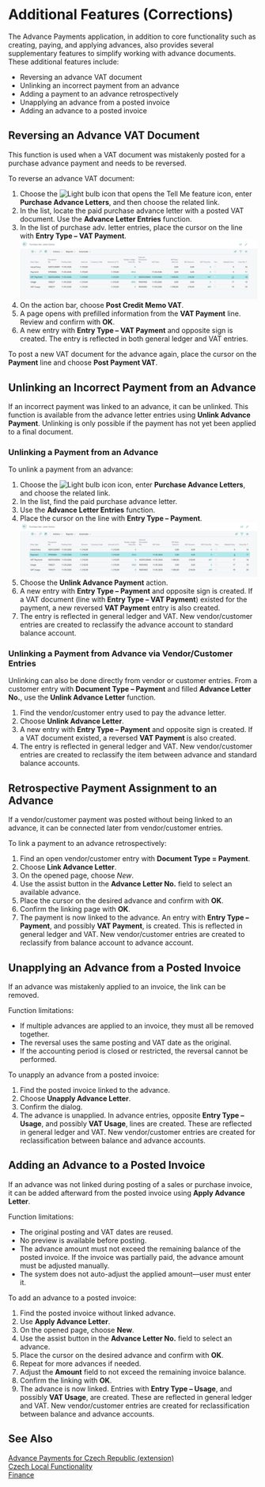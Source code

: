 # Additional Features (Corrections)

The Advance Payments application, in addition to core functionality such as creating, paying, and applying advances, also provides several supplementary features to simplify working with advance documents. These additional features include:

- Reversing an advance VAT document
- Unlinking an incorrect payment from an advance
- Adding a payment to an advance retrospectively
- Unapplying an advance from a posted invoice
- Adding an advance to a posted invoice

## Reversing an Advance VAT Document

This function is used when a VAT document was mistakenly posted for a purchase advance payment and needs to be reversed.

To reverse an advance VAT document:

1. Choose the ![Light bulb icon that opens the Tell Me feature](../../media/ui-search/search_small.png "Tell me what you want to do") icon, enter **Purchase Advance Letters**, and then choose the related link.
2. In the list, locate the paid purchase advance letter with a posted VAT document. Use the **Advance Letter Entries** function.
3. In the list of purchase adv. letter entries, place the cursor on the line with **Entry Type – VAT Payment**.  
   ![Purchase Advance Invoice Entries](Media/adv-payments-additional-function-cancel.png)
4. On the action bar, choose **Post Credit Memo VAT**.
5. A page opens with prefilled information from the **VAT Payment** line. Review and confirm with **OK**.
6. A new entry with **Entry Type – VAT Payment** and opposite sign is created. The entry is reflected in both general ledger and VAT entries.

To post a new VAT document for the advance again, place the cursor on the **Payment** line and choose **Post Payment VAT**.

## Unlinking an Incorrect Payment from an Advance

If an incorrect payment was linked to an advance, it can be unlinked. This function is available from the advance letter entries using **Unlink Advance Payment**. Unlinking is only possible if the payment has not yet been applied to a final document.

### Unlinking a Payment from an Advance

To unlink a payment from an advance:

1. Choose the ![Light bulb icon](../../media/ui-search/search_small.png "Tell me what you want to do") icon, enter **Purchase Advance Letters**, and choose the related link.
2. In the list, find the paid purchase advance letter.
3. Use the **Advance Letter Entries** function.
4. Place the cursor on the line with **Entry Type – Payment**.  
   ![Unlink advance payment](Media/adv-payments-additional-function-uncon.png)
5. Choose the **Unlink Advance Payment** action.
6. A new entry with **Entry Type – Payment** and opposite sign is created. If a VAT document (line with **Entry Type – VAT Payment**) existed for the payment, a new reversed **VAT Payment** entry is also created.
7. The entry is reflected in general ledger and VAT. New vendor/customer entries are created to reclassify the advance account to standard balance account.

### Unlinking a Payment from Advance via Vendor/Customer Entries

Unlinking can also be done directly from vendor or customer entries. From a customer entry with **Document Type – Payment** and filled **Advance Letter No.**, use the **Unlink Advance Letter** function.

1. Find the vendor/customer entry used to pay the advance letter.
2. Choose **Unlink Advance Letter**.
3. A new entry with **Entry Type – Payment** and opposite sign is created. If a VAT document existed, a reversed **VAT Payment** is also created.
4. The entry is reflected in general ledger and VAT. New vendor/customer entries are created to reclassify the item between advance and standard balance accounts.

## Retrospective Payment Assignment to an Advance

If a vendor/customer payment was posted without being linked to an advance, it can be connected later from vendor/customer entries.

To link a payment to an advance retrospectively:

1. Find an open vendor/customer entry with **Document Type = Payment**.
2. Choose **Link Advance Letter**.
3. On the opened page, choose *New*.
4. Use the assist button in the **Advance Letter No.** field to select an available advance.
5. Place the cursor on the desired advance and confirm with **OK**.
6. Confirm the linking page with **OK**.
7. The payment is now linked to the advance. An entry with **Entry Type – Payment**, and possibly **VAT Payment**, is created. This is reflected in general ledger and VAT. New vendor/customer entries are created to reclassify from balance account to advance account.

## Unapplying an Advance from a Posted Invoice

If an advance was mistakenly applied to an invoice, the link can be removed.

Function limitations:

- If multiple advances are applied to an invoice, they must all be removed together.
- The reversal uses the same posting and VAT date as the original.
- If the accounting period is closed or restricted, the reversal cannot be performed.

To unapply an advance from a posted invoice:

1. Find the posted invoice linked to the advance.
2. Choose **Unapply Advance Letter**.
3. Confirm the dialog.
4. The advance is unapplied. In advance entries, opposite **Entry Type – Usage**, and possibly **VAT Usage**, lines are created. These are reflected in general ledger and VAT. New vendor/customer entries are created for reclassification between balance and advance accounts.

## Adding an Advance to a Posted Invoice

If an advance was not linked during posting of a sales or purchase invoice, it can be added afterward from the posted invoice using **Apply Advance Letter**.

Function limitations:

- The original posting and VAT dates are reused.
- No preview is available before posting.
- The advance amount must not exceed the remaining balance of the posted invoice. If the invoice was partially paid, the advance amount must be adjusted manually.
- The system does not auto-adjust the applied amount—user must enter it.

To add an advance to a posted invoice:

1. Find the posted invoice without linked advance.
2. Use **Apply Advance Letter**.
3. On the opened page, choose **New**.
4. Use the assist button in the **Advance Letter No.** field to select an advance.
5. Place the cursor on the desired advance and confirm with **OK**.
6. Repeat for more advances if needed.
7. Adjust the **Amount** field to not exceed the remaining invoice balance.
8. Confirm the linking with **OK**.
9. The advance is now linked. Entries with **Entry Type – Usage**, and possibly **VAT Usage**, are created. These are reflected in general ledger and VAT. New vendor/customer entries are created for reclassification between balance and advance accounts.

## See Also

[Advance Payments for Czech Republic (extension)](ui-extensions-advance-payments-localization-cz.md)  
[Czech Local Functionality](czech-local-functionality.md)  
[Finance](../../finance.md)
